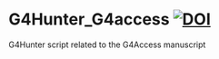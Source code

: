 # G4Hunter_G4access [![DOI](https://zenodo.org/badge/624931373.svg)](https://zenodo.org/badge/latestdoi/624931373)
G4Hunter script related to the G4Access manuscript

